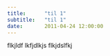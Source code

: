 ```yaml
---
title:      "til 1"
subtitle:   "til 1"
date:       2011-04-24 12:00:00
---
```


flkjldf lkfjdlkjs flkjdslfkj
